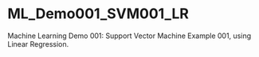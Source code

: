 # ML_Demo001_SVM001_LR
Machine Learning Demo 001: Support Vector Machine Example 001, using Linear Regression.
